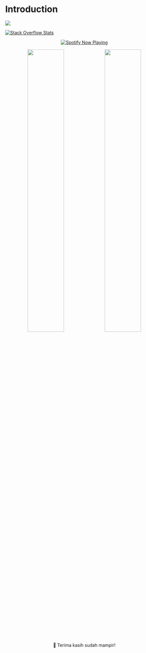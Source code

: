 # Introduction

<a href="https://github.com/lunairaa">
  <img src="https://cardivo.vercel.app/api?name=Lunaira&description=Selamat%20Datang!&image=https://files.catbox.moe/hoy762.jpeg&backgroundColor=ffffff&opacity=0.95" />
</a>

<p align="left">
  <a href="https://readme-components.vercel.app/api?component=stackoverflow&stackoverflowid=30761127">
    <img src="https://readme-components.vercel.app/api?component=stackoverflow&stackoverflowid=30761127" alt="Stack Overflow Stats" />
  </a>
</p>

<p align="center">
  <a href="https://github.com/lunairaa">
    <img src="https://spotify-github-profile.kittinanx.com/api/view?uid=31qzfcu3nep73aelu2p6ve3mmc4m&cover_image=true&theme=natemoo-re&show_offline=false&background_color=121212&interchange=false&bar_color=53b14f&bar_color_cover=false" alt="Spotify Now Playing" />
  </a>
</p>

<p align="center">
  <img src="https://github-readme-stats.vercel.app/api?username=lunaira&show_icons=true&theme=github_light&border_radius=12" width="48%" />
  <img src="https://github-readme-streak-stats.herokuapp.com?user=lunaira&theme=github_light&border_radius=12" width="48%" />
</p>

<p align="center">
  🚀 Terima kasih sudah mampir! 
</p>
